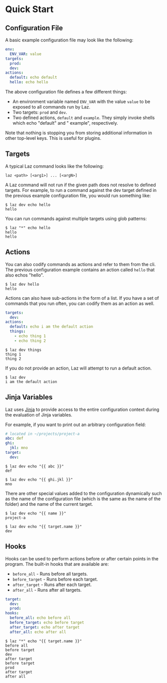 # Quick Start

## Configuration File

A basic example configuration file may look like the following:

```yaml
env:
  ENV_VAR: value
targets:
  prod:
  dev:
actions:
  default: echo default
  hello: echo hello
```

The above configuration file defines a few different things:

- An environment variable named `ENV_VAR` with the value `value` to be exposed to all commands run
  by Laz.
- Two targets: `prod` and `dev`.
- Two defined actions, `default` and `example`. They simply invoke shells which echo "default" and "
  example", respectively.

Note that nothing is stopping you from storing additional information in other top-level keys. This
is useful for plugins.

## Targets

A typical Laz command looks like the following:

```shell
laz <path> [<arg1>] ... [<argN>]
```

A Laz command will not run if the given path does not resolve to defined targets. For example, to
run a command against the dev target defined in the previous example configuration file, you would
run something like:

```shell
$ laz dev echo hello
hello
```

You can run commands against multiple targets using glob patterns:

```shell
$ laz "*" echo hello
hello
hello
```

## Actions

You can also codify commands as actions and refer to them from the cli. The previous configuration
example contains an action called `hello` that also echos "hello".

```shell
$ laz dev hello
hello
```

Actions can also have sub-actions in the form of a list. If you have a set of commands that you run
often, you can codify them as an action as well.

```yaml
targets:
  dev:
actions:
  default: echo i am the default action
  things:
    - echo thing 1
    - echo thing 2
```

```shell
$ laz dev things
thing 1
thing 2
```

If you do not provide an action, Laz will attempt to run a default action.

```shell
$ laz dev
i am the default action
```

## Jinja Variables

Laz uses [Jinja](https://jinja.palletsprojects.com/en/3.1.x/) to provide access to the entire
configuration context during the evaluation of Jinja variables.

For example, if you want to print out an arbitrary configuration field:

```yaml
# located in ~/projects/project-a
abc: def
ghi:
  jkl: mno
target:
  dev:
```

```shell
$ laz dev echo "{{ abc }}"
def
```

```shell
$ laz dev echo "{{ ghi.jkl }}"
mno
```

There are other special values added to the configuration dynamically such as the name of the
configuration file (which is the same as the name of the folder) and the name of the
current target.

```shell
$ laz dev echo "{{ name }}"
project-a
```

```shell
$ laz dev echo "{{ target.name }}"
dev
```

## Hooks

Hooks can be used to perform actions before or after certain points in the program. The built-in
hooks that are available are:

- `before_all` - Runs before all targets.
- `before_target` - Runs before each target.
- `after_target` - Runs after each target.
- `after_all` - Runs after all targets.

```yaml
target:
  dev:
  prod:
hooks:
  before_all: echo before all
  before_target: echo before target
  after_target: echo after target
  after_all: echo after all
```

```shell
$ laz "*" echo "{{ target.name }}"
before all
before target
dev
after target
before target
prod
after target
after all
```
